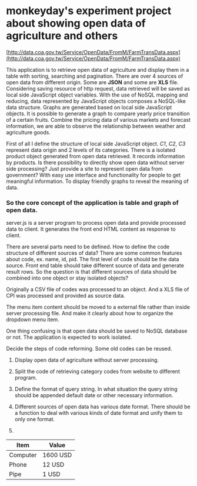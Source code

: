 # monkeyday's experiment project about showing open data of agriculture and others

[http://data.coa.gov.tw/Service/OpenData/FromM/FarmTransData.aspx](http://data.coa.gov.tw/Service/OpenData/FromM/FarmTransData.aspx)

This application is to retrieve open data of agriculture and display them in a table with sorting, searching and pagination. There are over 4 sources of open data from different origin. Some are **JSON** and some are **XLS** file. Considering saving resource of http request, data retrieved will be saved as local side JavaScript object variables. With the use of NoSQL mapping and reducing, data represented by JavaScript objects composes a NoSQL-like data structure. Graphs are generated based on local side JavaScript objects. It is possible to generate a graph to compare yearly price transition of a certain fruits. Combine the pricing data of various markets and forecast information, we are able to observe the relationship between weather and agriculture goods.

First of all I define the structure of local side JavaScript object. *C1*, *C2*, *C3* represent data origin and 2 levels of its categories. There is a isolated product object generated from open data retrieved. It records information by products. Is there possibility to directly show open data without server side processing? Just provide a site to represent open data from government? With easy use interface and functionality for people to get meaningful information. To display friendly graphs to reveal the meaning of data.

### So the core concept of the application is table and graph of open data.

server.js is a server program to process open data and provide processed data to client. It generates the front end HTML content as response to client.

There are several parts need to be defined. How to define the code structure of different sources of data? There are some common features about code, ex. name, id, pid. The first level of code should be the data source. Front end table should take different source of data and generate result rows. So the question is that different sources of data should be combined into one object or stay isolated objects? 

Originally a CSV file of codes was processed to an object. And a XLS file of CPI was processed and provided as source data. 

The menu item content should be moved to a external file rather than inside server processing file. And make it clearly about how to organize the dropdown menu item. 

One thing confusing is that open data should be saved to NoSQL database or not. The application is expected to work isolated.

Decide the steps of code reforming. Some old codes can be reused.

1. Display open data of agriculture without server processing.

2. Split the code of retrieving category codes from website to different program.

3. Define the format of query string. In what situation the query string should be appended default date or other necessary information.

4. Different sources of open data has various date format. There should be a function to deal with various kinds of date format and unify them to only one format.

5.



| Item | Value |
| -------- | -------- |
| Computer | 1600 USD |
| Phone | 12 USD |
| Pipe | 1 USD |

